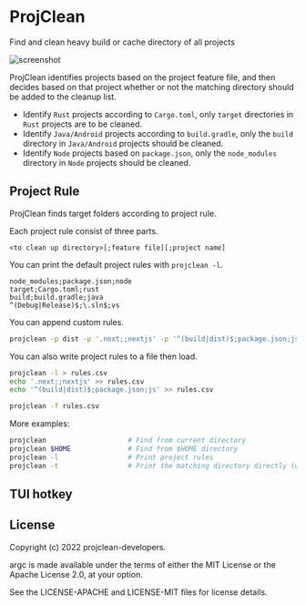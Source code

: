 # ProjClean

Find and clean heavy build or cache directory of all projects

![screenshot](https://user-images.githubusercontent.com/4012553/157594166-74ea021b-2661-4799-993e-b3d80f369f4d.gif)


ProjClean identifies projects based on the project feature file, and then decides based on that project whether or not the matching directory should be added to the cleanup list.

- Identify `Rust` projects according to `Cargo.toml`, only `target` directories in `Rust` projects are to be cleaned.
- Identify `Java/Android` projects according to `build.gradle`, only the `build` directory in `Java/Android` projects should be cleaned.
- Identify `Node` projects based on `package.json`, only the `node_modules` directory in `Node` projects should be cleaned.

## Project Rule

ProjClean finds target folders according to project rule.

Each project rule consist of three parts.
```
<to clean up directory>[;feature file][;project name]
```

You can print the default project rules with `projclean -l`.

```
node_modules;package.json;node
target;Cargo.toml;rust
build;build.gradle;java
^(Debug|Release)$;\.sln$;vs
```

You can append custom rules.

```sh
projclean -p dist -p '.next;;nextjs' -p '^(build|dist)$;package.json;js'
```

You can also write project rules to a file then load.

```sh
projclean -l > rules.csv
echo '.next;;nextjs' >> rules.csv
echo '^(build|dist)$;package.json;js' >> rules.csv

projclean -f rules.csv
```

More examples:

```sh
projclean                    # Find from current directory
projclean $HOME              # Find from $HOME directory
projclean -l                 # Print project rules
projclean -t                 # Print the matching directory directly (without entering tui)
```
## TUI hotkey

## License

Copyright (c) 2022 projclean-developers.

argc is made available under the terms of either the MIT License or the Apache License 2.0, at your option.

See the LICENSE-APACHE and LICENSE-MIT files for license details.